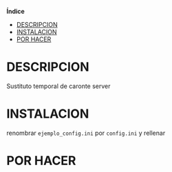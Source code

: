 **Índice**   

- [DESCRIPCION](#descripcion)
- [INSTALACION](#instalacion)
- [POR HACER](#por_hacer)


# DESCRIPCION

Sustituto temporal de caronte server

# INSTALACION
renombrar ```ejemplo_config.ini``` por ```config.ini``` y rellenar


# POR HACER

